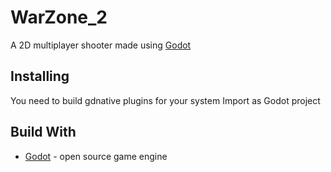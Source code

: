 # WarZone_2
A 2D multiplayer shooter made using [Godot](https://godotengine.org/)

## Installing
You need to build gdnative plugins for your system
Import as Godot project

## Build With
* [Godot](https://godotengine.org/) - open source game engine